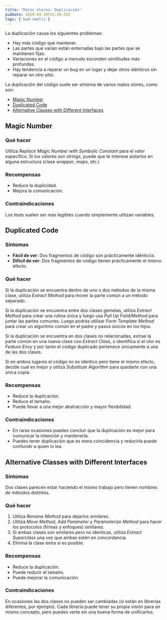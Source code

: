 ```yaml
---
title: "Malos olores: Duplicación"
pubDate: 2019-03-19T21:29:35Z
tags: ['bad-smells']
---
```

La duplicación causa los siguientes problemas:

* Hay más código que mantener.
* Las partes que varían están enterradas bajo las partes que se mantienen fijas.
* Variaciones en el código a menudo esconden similitudes más profundas.
* Hay tendencia a reparar un bug en un lugar y dejar otros idénticos sin reparar en otro sitio.

La duplicación del código suele ser síntoma de varios malos olores, como son:

* [Magic Number](#magic-number)
* [Duplicated Code](#duplicated-code)
* [Alternative Classes with Different Interfaces](#alternative-classes-with-different-interfaces)

## Magic Number
### Qué hacer

Utiliza *Replace Magic Number with Symbolic Constant* para el valor específico.
Si los valores son *strings*, puede que te interese aislarlos en alguna estructura (clase *wrapper*, *maps*, etc.)

### Recompensas

* Reduce la duplicidad.
* Mejora la comunicación.

### Contraindicaciones

Los tests suelen ser más legibles cuando simplemente utilizan variables.

## Duplicated Code
### Síntomas

* **Fácil de ver**: Dos fragmentos de código son prácticamente idénticos.
* **Difícil de ver**: Dos fragmentos de código tienen prácticamente el mismo efecto.

### Qué hacer

Si la duplicación se encuentra dentro de uno o dos métodos de la misma clase, utiliza *Extract Method* para mover la parte común a un método separado.

Si la duplicación se encuentra entre dos clases gemelas, utiliza *Extract Method* para crear una rutina única y luego usa *Pull Up Field/Method* para juntar las partes comunes. Luego podrás utilizar *Form Template Method* para crear un algoritmo común en el padre y pasos únicos en los hijos.

Si la duplicación se encuentra en dos clases no relacionadas, extrae la parte común en una nueva clase con *Extract Class*, o identifica si el olor es *Feature Envy* y por tanto el código duplicado pertenece únicamente a una de las dos clases.

Si en ambos lugares el código no es idéntico pero tiene el mismo efecto, decide cual es mejor y utiliza *Substitute Algorithm* para quedarte con una única copia.

### Recompensas

* Reduce la duplicación.
* Reduce el tamaño.
* Puede llevar a una mejor abstracción y mayor flexibilidad.

### Contraindicaciones

* En raras ocasiones puedes concluir que la duplicación es mejor para comunicar la intención y mantenerla.
* Puedes tener duplicación que es mera coincidencia y reducirla puede confundir a quien lo lea.

## Alternative Classes with Different Interfaces
### Síntomas

Dos clases parecen estar haciendo el mismo trabajo pero tienen nombres de métodos distintos.

### Qué hacer

1. Utiliza *Rename Method* para dejarlos similares.
2. Utiliza *Move Method*, *Add Parameter* y *Parameterize Method* para hacer los protocolos (firmas y enfoques) similares.
3. Si ambas clases son similares pero no identicas, utiliza *Extract Superclass* una vez que ambas estén en concordancia.
4. Elimina la clase extra si es posible.

### Recompensas

* Reduce la duplicación.
* Puede reducir el tamaño.
* Puede mejorar la comunicación.

### Contraindicaciones

En ocasiones las dos clases no pueden ser cambiadas (si están en librerías diferentes, por ejemplo). Cada librería puede tener su propia visión para un mismo concepto, pero puedes verte sin una buena forma de unificarlos.